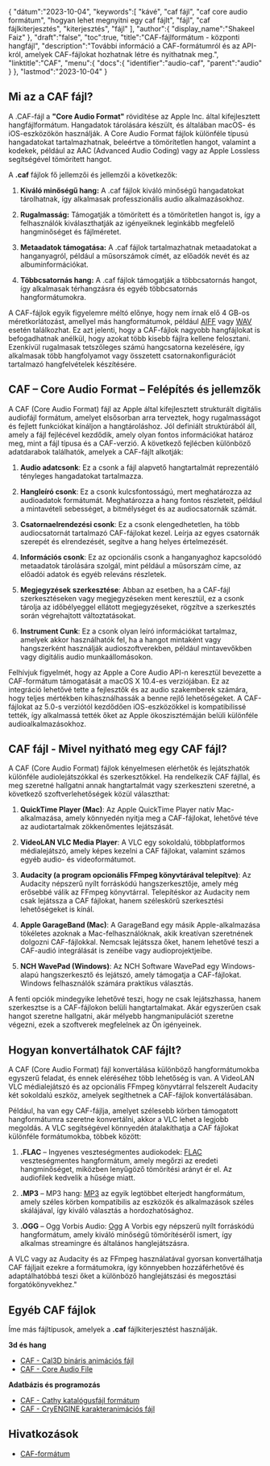 {
"dátum":"2023-10-04",
   "keywords":[
"kávé",
"caf fájl",
"caf core audio formátum",
"hogyan lehet megnyitni egy caf fájlt",
"fájl",
"caf fájlkiterjesztés",
"kiterjesztés",
"fájl"
],
   "author":{
"display_name":"Shakeel Faiz"
},
"draft":"false",
"toc":true,
"title":"CAF-fájlformátum - központi hangfájl",
   "description":"További információ a CAF-formátumról és az API-król, amelyek CAF-fájlokat hozhatnak létre és nyithatnak meg.",
   "linktitle":"CAF",
   "menu":{
      "docs":{
         "identifier":"audio-caf",
         "parent":"audio"
}
},
"lastmod":"2023-10-04"
}

## Mi az a CAF fájl?

A .CAF-fájl a **"Core Audio Format"** rövidítése az Apple Inc. által kifejlesztett hangfájlformátum. Hangadatok tárolására készült, és általában macOS- és iOS-eszközökön használják. A Core Audio Format fájlok különféle típusú hangadatokat tartalmazhatnak, beleértve a tömörítetlen hangot, valamint a kodekek, például az AAC (Advanced Audio Coding) vagy az Apple Lossless segítségével tömörített hangot.

A **.caf** fájlok fő jellemzői és jellemzői a következők:

1. **Kiváló minőségű hang:** A .caf fájlok kiváló minőségű hangadatokat tárolhatnak, így alkalmasak professzionális audio alkalmazásokhoz.

2. **Rugalmasság:** Támogatják a tömörített és a tömörítetlen hangot is, így a felhasználók kiválaszthatják az igényeiknek leginkább megfelelő hangminőséget és fájlméretet.

3. **Metaadatok támogatása:** A .caf fájlok tartalmazhatnak metaadatokat a hanganyagról, például a műsorszámok címét, az előadók nevét és az albuminformációkat.

4. **Többcsatornás hang:** A .caf fájlok támogatják a többcsatornás hangot, így alkalmasak térhangzásra és egyéb többcsatornás hangformátumokra.

A CAF-fájlok egyik figyelemre méltó előnye, hogy nem írnak elő 4 GB-os méretkorlátozást, amellyel más hangformátumok, például [AIFF](/hu/audio/aiff/) vagy [WAV](/hu/audio/wav/) esetén találkozhat. Ez azt jelenti, hogy a CAF-fájlok nagyobb hangfájlokat is befogadhatnak anélkül, hogy azokat több kisebb fájlra kellene felosztani. Ezenkívül rugalmasak tetszőleges számú hangcsatorna kezelésére, így alkalmasak több hangfolyamot vagy összetett csatornakonfigurációt tartalmazó hangfelvételek készítésére.

## CAF – Core Audio Format – Felépítés és jellemzők

A CAF (Core Audio Format) fájl az Apple által kifejlesztett strukturált digitális audiofájl formátum, amelyet elsősorban arra terveztek, hogy rugalmasságot és fejlett funkciókat kínáljon a hangtároláshoz. Jól definiált struktúrából áll, amely a fájl fejlécével kezdődik, amely olyan fontos információkat határoz meg, mint a fájl típusa és a CAF-verzió. A következő fejlécben különböző adatdarabok találhatók, amelyek a CAF-fájlt alkotják:

1. **Audio adatcsonk**: Ez a csonk a fájl alapvető hangtartalmát reprezentáló tényleges hangadatokat tartalmazza.
    












2. **Hangleíró csonk**: Ez a csonk kulcsfontosságú, mert meghatározza az audioadatok formátumát. Meghatározza a hang fontos részleteit, például a mintavételi sebességet, a bitmélységet és az audiocsatornák számát.
    












3. **Csatornaelrendezési csonk**: Ez a csonk elengedhetetlen, ha több audiocsatornát tartalmazó CAF-fájlokat kezel. Leírja az egyes csatornák szerepét és elrendezését, segítve a hang helyes értelmezését.
    












4. **Információs csonk**: Ez az opcionális csonk a hanganyaghoz kapcsolódó metaadatok tárolására szolgál, mint például a műsorszám címe, az előadói adatok és egyéb releváns részletek.
    












5. **Megjegyzések szerkesztése**: Abban az esetben, ha a CAF-fájl szerkesztéseken vagy megjegyzéseken ment keresztül, ez a csonk tárolja az időbélyeggel ellátott megjegyzéseket, rögzítve a szerkesztés során végrehajtott változtatásokat.
    












6. **Instrument Cunk**: Ez a csonk olyan leíró információkat tartalmaz, amelyek akkor használhatók fel, ha a hangot mintaként vagy hangszerként használják audioszoftverekben, például mintavevőkben vagy digitális audio munkaállomásokon.
    













Felhívjuk figyelmét, hogy az Apple a Core Audio API-n keresztül bevezette a CAF-formátum támogatását a macOS X 10.4-es verziójában. Ez az integráció lehetővé tette a fejlesztők és az audio szakemberek számára, hogy teljes mértékben kihasználhassák a benne rejlő lehetőségeket. A CAF-fájlokat az 5.0-s verziótól kezdődően iOS-eszközökkel is kompatibilissé tették, így alkalmassá tették őket az Apple ökoszisztémáján belüli különféle audioalkalmazásokhoz.

## CAF fájl - Mivel nyitható meg egy CAF fájl?

A CAF (Core Audio Format) fájlok kényelmesen elérhetők és lejátszhatók különféle audiolejátszókkal és szerkesztőkkel. Ha rendelkezik CAF fájllal, és meg szeretné hallgatni annak hangtartalmát vagy szerkeszteni szeretné, a következő szoftverlehetőségek közül választhat:

1. **QuickTime Player (Mac)**: Az Apple QuickTime Player natív Mac-alkalmazása, amely könnyedén nyitja meg a CAF-fájlokat, lehetővé téve az audiotartalmak zökkenőmentes lejátszását.
    












2. **VideoLAN VLC Media Player**: A VLC egy sokoldalú, többplatformos médialejátszó, amely képes kezelni a CAF fájlokat, valamint számos egyéb audio- és videoformátumot.
    












3. **Audacity (a program opcionális FFmpeg könyvtárával telepítve)**: Az Audacity népszerű nyílt forráskódú hangszerkesztője, amely még erősebbé válik az FFmpeg könyvtárral. Telepítéskor az Audacity nem csak lejátssza a CAF fájlokat, hanem széleskörű szerkesztési lehetőségeket is kínál.
    












4. **Apple GarageBand (Mac)**: A GarageBand egy másik Apple-alkalmazása tökéletes azoknak a Mac-felhasználóknak, akik kreatívan szeretnének dolgozni CAF-fájlokkal. Nemcsak lejátssza őket, hanem lehetővé teszi a CAF-audió integrálását is zenéibe vagy audioprojektjeibe.
    












5. **NCH WavePad (Windows)**: Az NCH Software WavePad egy Windows-alapú hangszerkesztő és lejátszó, amely támogatja a CAF-fájlokat. Windows felhasználók számára praktikus választás.
    













A fenti opciók mindegyike lehetővé teszi, hogy ne csak lejátszhassa, hanem szerkesztse is a CAF-fájlokon belüli hangtartalmakat. Akár egyszerűen csak hangot szeretne hallgatni, akár mélyebb hangmanipulációt szeretne végezni, ezek a szoftverek megfelelnek az Ön igényeinek.

## Hogyan konvertálhatok CAF fájlt?

A CAF (Core Audio Format) fájl konvertálása különböző hangformátumokba egyszerű feladat, és ennek eléréséhez több lehetőség is van. A VideoLAN VLC médialejátszó és az opcionális FFmpeg könyvtárral felszerelt Audacity két sokoldalú eszköz, amelyek segíthetnek a CAF-fájlok konvertálásában.

Például, ha van egy CAF-fájlja, amelyet szélesebb körben támogatott hangformátumra szeretne konvertálni, akkor a VLC lehet a legjobb megoldás. A VLC segítségével könnyedén átalakíthatja a CAF fájlokat különféle formátumokba, többek között:

1. **.FLAC** – Ingyenes veszteségmentes audiokodek: [FLAC](/hu/audio/flac) veszteségmentes hangformátum, amely megőrzi az eredeti hangminőséget, miközben lenyűgöző tömörítési arányt ér el. Az audiofilek kedvelik a hűsége miatt.

2. **.MP3** – MP3 hang: [MP3](/hu/audio/mp3/) az egyik legtöbbet elterjedt hangformátum, amely széles körben kompatibilis az eszközök és alkalmazások széles skálájával, így kiváló választás a hordozhatósághoz.

3. **.OGG** – Ogg Vorbis Audio: [Ogg](/hu/audio/ogg/) A Vorbis egy népszerű nyílt forráskódú hangformátum, amely kiváló minőségű tömörítéséről ismert, így alkalmas streamingre és általános hanglejátszásra.
   


A VLC vagy az Audacity és az FFmpeg használatával gyorsan konvertálhatja CAF fájljait ezekre a formátumokra, így könnyebben hozzáférhetővé és adaptálhatóbbá teszi őket a különböző hanglejátszási és megosztási forgatókönyvekhez."

## Egyéb CAF fájlok

Íme más fájltípusok, amelyek a **.caf** fájlkiterjesztést használják.

**3d és hang**
- [CAF - Cal3D bináris animációs fájl](/hu/3d/caf-cal3d/)
- [CAF - Core Audio File](/hu/audio/caf/)

**Adatbázis és programozás**
- [CAF - Cathy katalógusfájl formátum](/hu/database/caf/)
- [CAF - CryENGINE karakteranimációs fájl](/hu/programozás/caf-cryengine/)

## Hivatkozások
* [CAF-formátum](https://developer.apple.com/library/archive/documentation/MusicAudio/Reference/CAFSpec/CAF_spec/CAF_spec.html)

